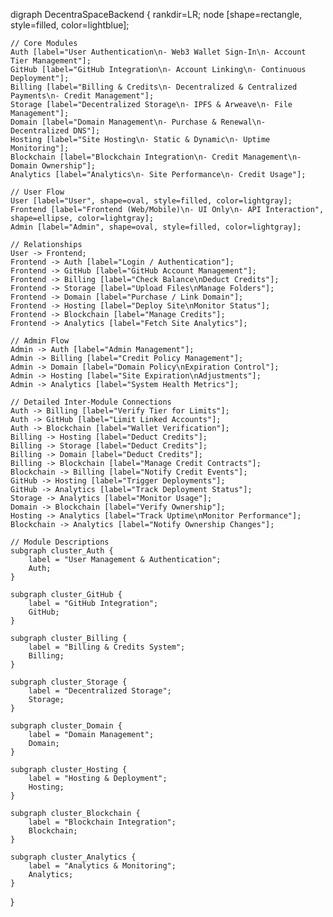 digraph DecentraSpaceBackend {
    rankdir=LR;
    node [shape=rectangle, style=filled, color=lightblue];

    // Core Modules
    Auth [label="User Authentication\n- Web3 Wallet Sign-In\n- Account Tier Management"];
    GitHub [label="GitHub Integration\n- Account Linking\n- Continuous Deployment"];
    Billing [label="Billing & Credits\n- Decentralized & Centralized Payments\n- Credit Management"];
    Storage [label="Decentralized Storage\n- IPFS & Arweave\n- File Management"];
    Domain [label="Domain Management\n- Purchase & Renewal\n- Decentralized DNS"];
    Hosting [label="Site Hosting\n- Static & Dynamic\n- Uptime Monitoring"];
    Blockchain [label="Blockchain Integration\n- Credit Management\n- Domain Ownership"];
    Analytics [label="Analytics\n- Site Performance\n- Credit Usage"];

    // User Flow
    User [label="User", shape=oval, style=filled, color=lightgray];
    Frontend [label="Frontend (Web/Mobile)\n- UI Only\n- API Interaction", shape=ellipse, color=lightgray];
    Admin [label="Admin", shape=oval, style=filled, color=lightgray];

    // Relationships
    User -> Frontend;
    Frontend -> Auth [label="Login / Authentication"];
    Frontend -> GitHub [label="GitHub Account Management"];
    Frontend -> Billing [label="Check Balance\nDeduct Credits"];
    Frontend -> Storage [label="Upload Files\nManage Folders"];
    Frontend -> Domain [label="Purchase / Link Domain"];
    Frontend -> Hosting [label="Deploy Site\nMonitor Status"];
    Frontend -> Blockchain [label="Manage Credits"];
    Frontend -> Analytics [label="Fetch Site Analytics"];

    // Admin Flow
    Admin -> Auth [label="Admin Management"];
    Admin -> Billing [label="Credit Policy Management"];
    Admin -> Domain [label="Domain Policy\nExpiration Control"];
    Admin -> Hosting [label="Site Expiration\nAdjustments"];
    Admin -> Analytics [label="System Health Metrics"];

    // Detailed Inter-Module Connections
    Auth -> Billing [label="Verify Tier for Limits"];
    Auth -> GitHub [label="Limit Linked Accounts"];
    Auth -> Blockchain [label="Wallet Verification"];
    Billing -> Hosting [label="Deduct Credits"];
    Billing -> Storage [label="Deduct Credits"];
    Billing -> Domain [label="Deduct Credits"];
    Billing -> Blockchain [label="Manage Credit Contracts"];
    Blockchain -> Billing [label="Notify Credit Events"];
    GitHub -> Hosting [label="Trigger Deployments"];
    GitHub -> Analytics [label="Track Deployment Status"];
    Storage -> Analytics [label="Monitor Usage"];
    Domain -> Blockchain [label="Verify Ownership"];
    Hosting -> Analytics [label="Track Uptime\nMonitor Performance"];
    Blockchain -> Analytics [label="Notify Ownership Changes"];

    // Module Descriptions
    subgraph cluster_Auth {
        label = "User Management & Authentication";
        Auth;
    }

    subgraph cluster_GitHub {
        label = "GitHub Integration";
        GitHub;
    }

    subgraph cluster_Billing {
        label = "Billing & Credits System";
        Billing;
    }

    subgraph cluster_Storage {
        label = "Decentralized Storage";
        Storage;
    }

    subgraph cluster_Domain {
        label = "Domain Management";
        Domain;
    }

    subgraph cluster_Hosting {
        label = "Hosting & Deployment";
        Hosting;
    }

    subgraph cluster_Blockchain {
        label = "Blockchain Integration";
        Blockchain;
    }

    subgraph cluster_Analytics {
        label = "Analytics & Monitoring";
        Analytics;
    }
}
